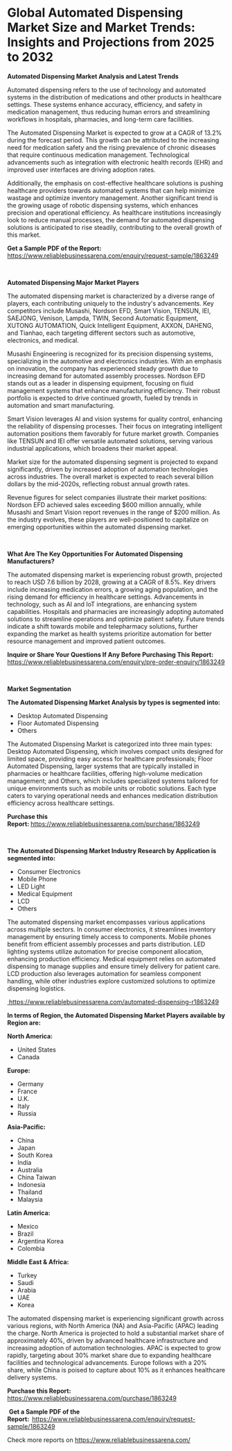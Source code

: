 <p><h1>Global Automated Dispensing Market Size and Market Trends: Insights and Projections from 2025 to 2032</h1></p><p><strong>Automated Dispensing Market Analysis and Latest Trends</strong></p>
<p><p>Automated dispensing refers to the use of technology and automated systems in the distribution of medications and other products in healthcare settings. These systems enhance accuracy, efficiency, and safety in medication management, thus reducing human errors and streamlining workflows in hospitals, pharmacies, and long-term care facilities. </p><p>The Automated Dispensing Market is expected to grow at a CAGR of 13.2% during the forecast period. This growth can be attributed to the increasing need for medication safety and the rising prevalence of chronic diseases that require continuous medication management. Technological advancements such as integration with electronic health records (EHR) and improved user interfaces are driving adoption rates. </p><p>Additionally, the emphasis on cost-effective healthcare solutions is pushing healthcare providers towards automated systems that can help minimize wastage and optimize inventory management. Another significant trend is the growing usage of robotic dispensing systems, which enhances precision and operational efficiency. As healthcare institutions increasingly look to reduce manual processes, the demand for automated dispensing solutions is anticipated to rise steadily, contributing to the overall growth of this market.</p></p>
<p><strong>Get a Sample PDF of the Report:&nbsp;</strong> <a href="https://www.reliablebusinessarena.com/enquiry/request-sample/1863249?utm_campaign=1420&utm_medium=2&utm_source=Github&utm_content=ia&utm_term=19022025&utm_id=automated-dispensing">https://www.reliablebusinessarena.com/enquiry/request-sample/1863249</a></p>
<p>&nbsp;</p>
<p><strong>Automated Dispensing Major Market Players</strong></p>
<p><p>The automated dispensing market is characterized by a diverse range of players, each contributing uniquely to the industry's advancements. Key competitors include Musashi, Nordson EFD, Smart Vision, TENSUN, IEI, SAEJONG, Venison, Lampda, TWIN, Second Automatic Equipment, XUTONG AUTOMATION, Quick Intelligent Equipment, AXXON, DAHENG, and Tianhao, each targeting different sectors such as automotive, electronics, and medical.</p><p>Musashi Engineering is recognized for its precision dispensing systems, specializing in the automotive and electronics industries. With an emphasis on innovation, the company has experienced steady growth due to increasing demand for automated assembly processes. Nordson EFD stands out as a leader in dispensing equipment, focusing on fluid management systems that enhance manufacturing efficiency. Their robust portfolio is expected to drive continued growth, fueled by trends in automation and smart manufacturing.</p><p>Smart Vision leverages AI and vision systems for quality control, enhancing the reliability of dispensing processes. Their focus on integrating intelligent automation positions them favorably for future market growth. Companies like TENSUN and IEI offer versatile automated solutions, serving various industrial applications, which broadens their market appeal.</p><p>Market size for the automated dispensing segment is projected to expand significantly, driven by increased adoption of automation technologies across industries. The overall market is expected to reach several billion dollars by the mid-2020s, reflecting robust annual growth rates.</p><p>Revenue figures for select companies illustrate their market positions: Nordson EFD achieved sales exceeding $600 million annually, while Musashi and Smart Vision report revenues in the range of $200 million. As the industry evolves, these players are well-positioned to capitalize on emerging opportunities within the automated dispensing market.</p></p>
<p>&nbsp;</p>
<p><strong>What Are The Key Opportunities For Automated Dispensing Manufacturers?</strong></p>
<p><p>The automated dispensing market is experiencing robust growth, projected to reach USD 7.6 billion by 2028, growing at a CAGR of 8.5%. Key drivers include increasing medication errors, a growing aging population, and the rising demand for efficiency in healthcare settings. Advancements in technology, such as AI and IoT integrations, are enhancing system capabilities. Hospitals and pharmacies are increasingly adopting automated solutions to streamline operations and optimize patient safety. Future trends indicate a shift towards mobile and telepharmacy solutions, further expanding the market as health systems prioritize automation for better resource management and improved patient outcomes.</p></p>
<p><strong>Inquire or Share Your Questions If Any Before Purchasing This Report:</strong> <a href="https://www.reliablebusinessarena.com/enquiry/pre-order-enquiry/1863249?utm_campaign=1420&utm_medium=2&utm_source=Github&utm_content=ia&utm_term=19022025&utm_id=automated-dispensing">https://www.reliablebusinessarena.com/enquiry/pre-order-enquiry/1863249</a></p>
<p>&nbsp;</p>
<p><strong>Market Segmentation</strong></p>
<p><strong>The Automated Dispensing Market Analysis by types is segmented into:</strong></p>
<p><ul><li>Desktop Automated Dispensing</li><li>Floor Automated Dispensing</li><li>Others</li></ul></p>
<p><p>The Automated Dispensing Market is categorized into three main types: Desktop Automated Dispensing, which involves compact units designed for limited space, providing easy access for healthcare professionals; Floor Automated Dispensing, larger systems that are typically installed in pharmacies or healthcare facilities, offering high-volume medication management; and Others, which includes specialized systems tailored for unique environments such as mobile units or robotic solutions. Each type caters to varying operational needs and enhances medication distribution efficiency across healthcare settings.</p></p>
<p><strong>Purchase this Report:&nbsp;</strong><a href="https://www.reliablebusinessarena.com/purchase/1863249?utm_campaign=1420&utm_medium=2&utm_source=Github&utm_content=ia&utm_term=19022025&utm_id=automated-dispensing">https://www.reliablebusinessarena.com/purchase/1863249</a></p>
<p>&nbsp;</p>
<p><strong>The Automated Dispensing Market Industry Research by Application is segmented into:</strong></p>
<p><ul><li>Consumer Electronics</li><li>Mobile Phone</li><li>LED Light</li><li>Medical Equipment</li><li>LCD</li><li>Others</li></ul></p>
<p><p>The automated dispensing market encompasses various applications across multiple sectors. In consumer electronics, it streamlines inventory management by ensuring timely access to components. Mobile phones benefit from efficient assembly processes and parts distribution. LED lighting systems utilize automation for precise component allocation, enhancing production efficiency. Medical equipment relies on automated dispensing to manage supplies and ensure timely delivery for patient care. LCD production also leverages automation for seamless component handling, while other industries explore customized solutions to optimize dispensing logistics.</p></p>
<p><a href="https://www.reliablebusinessarena.com/automated-dispensing-r1863249?utm_campaign=1420&utm_medium=2&utm_source=Github&utm_content=ia&utm_term=19022025&utm_id=automated-dispensing">&nbsp;https://www.reliablebusinessarena.com/automated-dispensing-r1863249</a></p>
<p><strong>In terms of Region, the Automated Dispensing Market Players available by Region are:</strong></p>
<p>
    <p> <strong> North America: </strong>
        <ul>
            <li>United States</li>
            <li>Canada</li>
        </ul>
        </p> 
    <p> <strong> Europe: </strong>
        <ul>
            <li>Germany</li>
            <li>France</li>
            <li>U.K.</li>
            <li>Italy</li>
            <li>Russia</li>
        </ul>
        </p> 
    <p> <strong> Asia-Pacific: </strong>
        <ul>
            <li>China</li>
            <li>Japan</li>
            <li>South Korea</li>
            <li>India</li>
            <li>Australia</li>
            <li>China Taiwan</li>
            <li>Indonesia</li>
            <li>Thailand</li>
            <li>Malaysia</li>
        </ul>
        </p> 
    <p> <strong> Latin America: </strong>
        <ul>
            <li>Mexico</li>
            <li>Brazil</li>
            <li>Argentina Korea</li>
            <li>Colombia</li>
        </ul>
        </p> 
    <p> <strong> Middle East & Africa: </strong>
        <ul>
            <li>Turkey</li>
            <li>Saudi</li>
            <li>Arabia</li>
            <li>UAE</li>
            <li>Korea</li>
        </ul>
    </p>
    </p>
<p><p>The automated dispensing market is experiencing significant growth across various regions, with North America (NA) and Asia-Pacific (APAC) leading the charge. North America is projected to hold a substantial market share of approximately 40%, driven by advanced healthcare infrastructure and increasing adoption of automation technologies. APAC is expected to grow rapidly, targeting about 30% market share due to expanding healthcare facilities and technological advancements. Europe follows with a 20% share, while China is poised to capture about 10% as it enhances healthcare delivery systems.</p></p>
<p><strong>Purchase this Report: </strong><a href="https://www.reliablebusinessarena.com/purchase/1863249?utm_campaign=1420&utm_medium=2&utm_source=Github&utm_content=ia&utm_term=19022025&utm_id=automated-dispensing">https://www.reliablebusinessarena.com/purchase/1863249</a></p>
<p>&nbsp;<strong>Get a Sample PDF of the Report:&nbsp;&nbsp;</strong><a href="https://www.reliablebusinessarena.com/enquiry/request-sample/1863249?utm_campaign=1420&utm_medium=2&utm_source=Github&utm_content=ia&utm_term=19022025&utm_id=automated-dispensing">https://www.reliablebusinessarena.com/enquiry/request-sample/1863249</a></p>
<p><strong></strong></p>
<p>Check more reports on <a href="https://www.reliablebusinessarena.com/?utm_campaign=1420&utm_medium=2&utm_source=Github&utm_content=ia&utm_term=19022025&utm_id=automated-dispensing">https://www.reliablebusinessarena.com/</a></p>